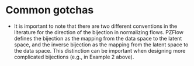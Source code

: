 # Common gotchas

* It is important to note that there are two different conventions in the literature for the direction of the bijection in normalizing flows. PZFlow defines the bijection as the mapping from the data space to the latent space, and the inverse bijection as the mapping from the latent space to the data space. This distinction can be important when designing more complicated bijections (e.g., in Example 2 above).
